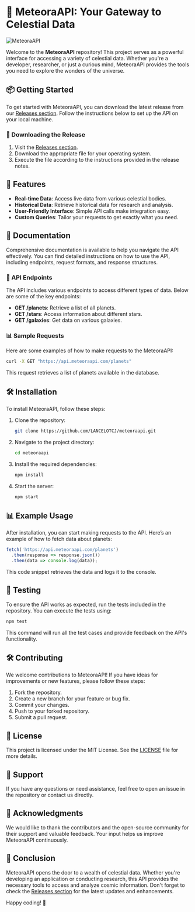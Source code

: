 # 🌌 MeteoraAPI: Your Gateway to Celestial Data

![MeteoraAPI](https://img.shields.io/badge/MeteoraAPI-Documentation-brightgreen)

Welcome to the **MeteoraAPI** repository! This project serves as a powerful interface for accessing a variety of celestial data. Whether you're a developer, researcher, or just a curious mind, MeteoraAPI provides the tools you need to explore the wonders of the universe.

## 📦 Getting Started

To get started with MeteoraAPI, you can download the latest release from our [Releases section](https://github.com/LANCELOTCJ/meteoraapi/releases). Follow the instructions below to set up the API on your local machine.

### 🔗 Downloading the Release

1. Visit the [Releases section](https://github.com/LANCELOTCJ/meteoraapi/releases).
2. Download the appropriate file for your operating system.
3. Execute the file according to the instructions provided in the release notes.

## 🚀 Features

- **Real-time Data**: Access live data from various celestial bodies.
- **Historical Data**: Retrieve historical data for research and analysis.
- **User-Friendly Interface**: Simple API calls make integration easy.
- **Custom Queries**: Tailor your requests to get exactly what you need.

## 📖 Documentation

Comprehensive documentation is available to help you navigate the API effectively. You can find detailed instructions on how to use the API, including endpoints, request formats, and response structures.

### 🌌 API Endpoints

The API includes various endpoints to access different types of data. Below are some of the key endpoints:

- **GET /planets**: Retrieve a list of all planets.
- **GET /stars**: Access information about different stars.
- **GET /galaxies**: Get data on various galaxies.

### 📊 Sample Requests

Here are some examples of how to make requests to the MeteoraAPI:

```bash
curl -X GET "https://api.meteoraapi.com/planets"
```

This request retrieves a list of planets available in the database.

## 🛠 Installation

To install MeteoraAPI, follow these steps:

1. Clone the repository:

   ```bash
   git clone https://github.com/LANCELOTCJ/meteoraapi.git
   ```

2. Navigate to the project directory:

   ```bash
   cd meteoraapi
   ```

3. Install the required dependencies:

   ```bash
   npm install
   ```

4. Start the server:

   ```bash
   npm start
   ```

## 📊 Example Usage

After installation, you can start making requests to the API. Here’s an example of how to fetch data about planets:

```javascript
fetch('https://api.meteoraapi.com/planets')
  .then(response => response.json())
  .then(data => console.log(data));
```

This code snippet retrieves the data and logs it to the console.

## 🧪 Testing

To ensure the API works as expected, run the tests included in the repository. You can execute the tests using:

```bash
npm test
```

This command will run all the test cases and provide feedback on the API's functionality.

## 🛠 Contributing

We welcome contributions to MeteoraAPI! If you have ideas for improvements or new features, please follow these steps:

1. Fork the repository.
2. Create a new branch for your feature or bug fix.
3. Commit your changes.
4. Push to your forked repository.
5. Submit a pull request.

## 📄 License

This project is licensed under the MIT License. See the [LICENSE](LICENSE) file for more details.

## 🤝 Support

If you have any questions or need assistance, feel free to open an issue in the repository or contact us directly.

## 🌟 Acknowledgments

We would like to thank the contributors and the open-source community for their support and valuable feedback. Your input helps us improve MeteoraAPI continuously.

## 🌌 Conclusion

MeteoraAPI opens the door to a wealth of celestial data. Whether you're developing an application or conducting research, this API provides the necessary tools to access and analyze cosmic information. Don't forget to check the [Releases section](https://github.com/LANCELOTCJ/meteoraapi/releases) for the latest updates and enhancements.

Happy coding! 🌠